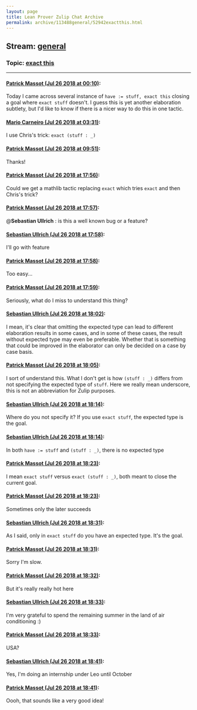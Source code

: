 ```yaml
---
layout: page
title: Lean Prover Zulip Chat Archive 
permalink: archive/113488general/52942exactthis.html
---
```


## Stream: [general](index.html)
### Topic: [exact this](52942exactthis.html)

---

#### [Patrick Massot (Jul 26 2018 at 00:10)](https://leanprover.zulipchat.com/#narrow/stream/113488-general/topic/exact%20this/near/130305391):
Today I came across several instance of `have := stuff, exact this` closing a goal where `exact stuff` doesn't. I guess this is yet another elaboration subtlety, but I'd like to know if there is a nicer way to do this in one tactic.

#### [Mario Carneiro (Jul 26 2018 at 03:31)](https://leanprover.zulipchat.com/#narrow/stream/113488-general/topic/exact%20this/near/130314992):
I use Chris's trick: `exact (stuff : _)`

#### [Patrick Massot (Jul 26 2018 at 09:51)](https://leanprover.zulipchat.com/#narrow/stream/113488-general/topic/exact%20this/near/130327840):
Thanks!

#### [Patrick Massot (Jul 26 2018 at 17:56)](https://leanprover.zulipchat.com/#narrow/stream/113488-general/topic/exact%20this/near/130353906):
Could we get a mathlib tactic replacing `exact` which tries `exact` and then Chris's trick?

#### [Patrick Massot (Jul 26 2018 at 17:57)](https://leanprover.zulipchat.com/#narrow/stream/113488-general/topic/exact%20this/near/130353926):
@**Sebastian Ullrich** : is this a well known bug or a feature?

#### [Sebastian Ullrich (Jul 26 2018 at 17:58)](https://leanprover.zulipchat.com/#narrow/stream/113488-general/topic/exact%20this/near/130354033):
I'll go with feature

#### [Patrick Massot (Jul 26 2018 at 17:58)](https://leanprover.zulipchat.com/#narrow/stream/113488-general/topic/exact%20this/near/130354040):
Too easy...

#### [Patrick Massot (Jul 26 2018 at 17:59)](https://leanprover.zulipchat.com/#narrow/stream/113488-general/topic/exact%20this/near/130354069):
Seriously, what do I miss to understand this thing?

#### [Sebastian Ullrich (Jul 26 2018 at 18:02)](https://leanprover.zulipchat.com/#narrow/stream/113488-general/topic/exact%20this/near/130354309):
I mean, it's clear that omitting the expected type can lead to different elaboration results in some cases, and in some of these cases, the result without expected type may even be preferable. Whether that is something that could be improved in the elaborator can only be decided on a case by case basis.

#### [Patrick Massot (Jul 26 2018 at 18:05)](https://leanprover.zulipchat.com/#narrow/stream/113488-general/topic/exact%20this/near/130354494):
I sort of understand this. What I don't get is how `(stuff : _)` differs from not specifying the expected type of `stuff`. Here we really mean underscore, this is not an abbreviation for Zulip purposes.

#### [Sebastian Ullrich (Jul 26 2018 at 18:14)](https://leanprover.zulipchat.com/#narrow/stream/113488-general/topic/exact%20this/near/130355110):
Where do you not specify it? If you use `exact stuff`, the expected type is the goal.

#### [Sebastian Ullrich (Jul 26 2018 at 18:14)](https://leanprover.zulipchat.com/#narrow/stream/113488-general/topic/exact%20this/near/130355120):
In both `have := stuff` and `(stuff : _)`, there is no expected type

#### [Patrick Massot (Jul 26 2018 at 18:23)](https://leanprover.zulipchat.com/#narrow/stream/113488-general/topic/exact%20this/near/130355632):
I mean `exact stuff` versus `exact (stuff : _)`, both meant to close the current goal.

#### [Patrick Massot (Jul 26 2018 at 18:23)](https://leanprover.zulipchat.com/#narrow/stream/113488-general/topic/exact%20this/near/130355646):
Sometimes only the later succeeds

#### [Sebastian Ullrich (Jul 26 2018 at 18:31)](https://leanprover.zulipchat.com/#narrow/stream/113488-general/topic/exact%20this/near/130356150):
As I said, only in `exact stuff` do you have an expected type. It's the goal.

#### [Patrick Massot (Jul 26 2018 at 18:31)](https://leanprover.zulipchat.com/#narrow/stream/113488-general/topic/exact%20this/near/130356190):
Sorry I'm slow.

#### [Patrick Massot (Jul 26 2018 at 18:32)](https://leanprover.zulipchat.com/#narrow/stream/113488-general/topic/exact%20this/near/130356242):
But it's really really hot here

#### [Sebastian Ullrich (Jul 26 2018 at 18:33)](https://leanprover.zulipchat.com/#narrow/stream/113488-general/topic/exact%20this/near/130356283):
I'm very grateful to spend the remaining summer in the land of air conditioning :)

#### [Patrick Massot (Jul 26 2018 at 18:33)](https://leanprover.zulipchat.com/#narrow/stream/113488-general/topic/exact%20this/near/130356295):
USA?

#### [Sebastian Ullrich (Jul 26 2018 at 18:41)](https://leanprover.zulipchat.com/#narrow/stream/113488-general/topic/exact%20this/near/130356748):
Yes, I'm doing an internship under Leo until October

#### [Patrick Massot (Jul 26 2018 at 18:41)](https://leanprover.zulipchat.com/#narrow/stream/113488-general/topic/exact%20this/near/130356771):
Oooh, that sounds like a very good idea!

